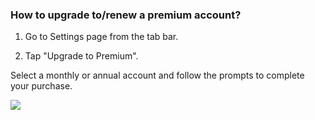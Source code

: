 ### How to upgrade to/renew a premium account?

1. Go to Settings page from the tab bar.

2. Tap "Upgrade to Premium".

Select a monthly or annual account and follow the prompts to complete your purchase.

![](../../../images/ticktick-ios-app/installation--account/4.1.5.1.png)


